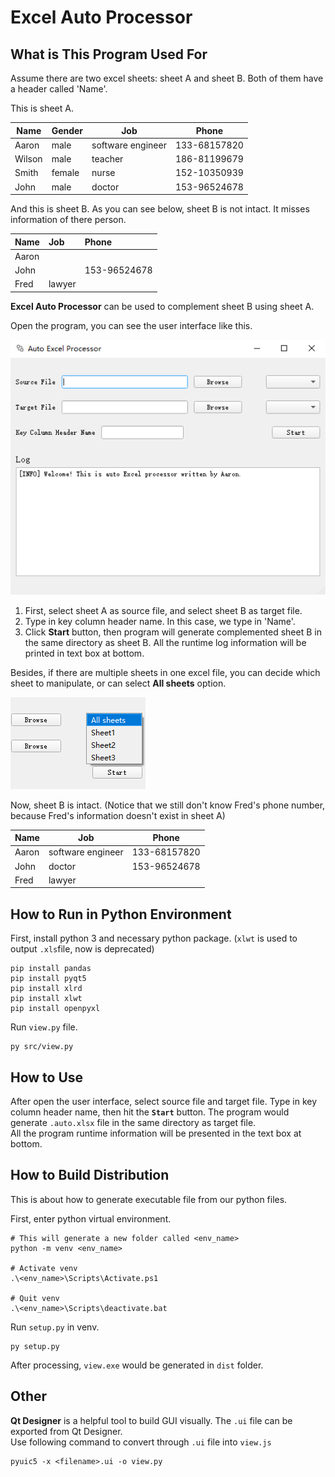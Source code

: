# Excel Auto Processor 

## What is This Program Used For

Assume there are two excel sheets: sheet A and sheet B. Both of them have a header called 'Name'.

This is sheet A.

| Name   | Gender | Job               | Phone        |
| ------ | ------ | ----------------- | ------------ |
| Aaron  | male   | software engineer | 133-68157820 |
| Wilson | male   | teacher           | 186-81199679 |
| Smith  | female | nurse             | 152-10350939 |
| John   | male   | doctor            | 153-96524678 |

And this is sheet B. As you can see below, sheet B is not intact. It misses information of there person.

| Name  | Job    | Phone        |
| :---- | :----- | :----------- |
| Aaron |        |              |
| John  |        | 153-96524678 |
| Fred  | lawyer |              |

**Excel Auto Processor** can be used to complement sheet B using sheet A.

Open the program, you can see the user interface like this. 

![image](assets/GUI.png)

1. First, select sheet A as source file, and select sheet B as target file. 
2. Type in key column header name. In this case, we type in 'Name'.
3. Click **Start** button, then program will generate complemented sheet B in the same directory as sheet B. All the runtime log information will be printed in text box at bottom.

Besides, if there are multiple sheets in one excel file, you can decide which sheet to manipulate, or can select **All sheets** option.

![image](assets/sheetSelect.png)

Now, sheet B is intact. (Notice that we still don't know Fred's phone number, because Fred's information doesn't exist in sheet A)

| Name  | Job               | Phone        |
| ----- | ----------------- | ------------ |
| Aaron | software engineer | 133-68157820 |
| John  | doctor            | 153-96524678 |
| Fred  | lawyer            |              |



## How to Run in Python Environment

First, install python 3 and necessary python package. (`xlwt` is used to output `.xls`file, now is deprecated)
``` shell
pip install pandas
pip install pyqt5
pip install xlrd
pip install xlwt
pip install openpyxl
```
Run `view.py` file.
``` shell
py src/view.py
```



## How to Use

After open the user interface, select source file and target file. Type in key column header name, then hit the **`Start`** button. The program would generate `.auto.xlsx` file in the same directory as target file.  
All the program runtime information will be presented in the text box at bottom.



## How to Build Distribution
This is about how to generate executable file from our python files.

First, enter python virtual environment.

``` shell
# This will generate a new folder called <env_name>
python -m venv <env_name>   

# Activate venv
.\<env_name>\Scripts\Activate.ps1

# Quit venv
.\<env_name>\Scripts\deactivate.bat
```

Run `setup.py` in venv.
``` shell
py setup.py
```
After processing, `view.exe` would be generated in `dist` folder.



## Other
**Qt Designer** is a helpful tool to build GUI visually. 
The `.ui` file can be exported from Qt Designer.  
Use following command to convert through `.ui` file into `view.js`
``` shell
pyuic5 -x <filename>.ui -o view.py
```
